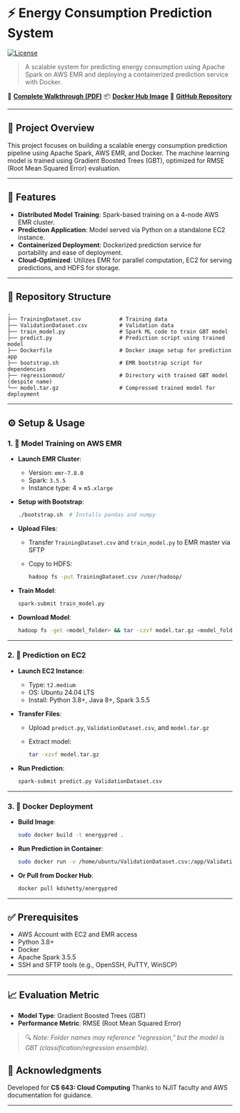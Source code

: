 

# ⚡ Energy Consumption Prediction System

[![License](https://img.shields.io/badge/license-MIT-blue.svg)](https://opensource.org/licenses/MIT)

> A scalable system for predicting energy consumption using Apache Spark on AWS EMR and deploying a containerized prediction service with Docker.

📄 [**Complete Walkthrough (PDF)**](https://github.com/KDShetty11/Energy-Consumption-Prediction-System-in-AWS-Cloud/blob/main/ks2378_Walkthrough_EnergyConsumptionPrediction.pdf)
📦 [**Docker Hub Image**](https://hub.docker.com/repository/docker/kdshetty/energypred)
📁 [**GitHub Repository**](https://github.com/KDShetty11/Energy-Consumption-Prediction-System-in-AWS-Cloud)

---

## 🧠 Project Overview

This project focuses on building a scalable energy consumption prediction pipeline using Apache Spark, AWS EMR, and Docker. The machine learning model is trained using Gradient Boosted Trees (GBT), optimized for RMSE (Root Mean Squared Error) evaluation.

---

## 🚀 Features

* **Distributed Model Training**: Spark-based training on a 4-node AWS EMR cluster.
* **Prediction Application**: Model served via Python on a standalone EC2 instance.
* **Containerized Deployment**: Dockerized prediction service for portability and ease of deployment.
* **Cloud-Optimized**: Utilizes EMR for parallel computation, EC2 for serving predictions, and HDFS for storage.

---

## 📁 Repository Structure

```
.
├── TrainingDataset.csv            # Training data
├── ValidationDataset.csv          # Validation data
├── train_model.py                 # Spark ML code to train GBT model
├── predict.py                     # Prediction script using trained model
├── Dockerfile                     # Docker image setup for prediction app
├── bootstrap.sh                   # EMR bootstrap script for dependencies
├── regressionmod/                 # Directory with trained GBT model (despite name)
└── model.tar.gz                   # Compressed trained model for deployment
```

---

## ⚙️ Setup & Usage

### 1. 🧪 Model Training on AWS EMR

* **Launch EMR Cluster**:

  * Version: `emr-7.8.0`
  * Spark: `3.5.5`
  * Instance type: 4 × `m5.xlarge`

* **Setup with Bootstrap**:

  ```bash
  ./bootstrap.sh  # Installs pandas and numpy
  ```

* **Upload Files**:

  * Transfer `TrainingDataset.csv` and `train_model.py` to EMR master via SFTP
  * Copy to HDFS:

    ```bash
    hadoop fs -put TrainingDataset.csv /user/hadoop/
    ```

* **Train Model**:

  ```bash
  spark-submit train_model.py
  ```

* **Download Model**:

  ```bash
  hadoop fs -get <model_folder> && tar -czvf model.tar.gz <model_folder>
  ```

---

### 2. 🔮 Prediction on EC2

* **Launch EC2 Instance**:

  * Type: `t2.medium`
  * OS: Ubuntu 24.04 LTS
  * Install: Python 3.8+, Java 8+, Spark 3.5.5

* **Transfer Files**:

  * Upload `predict.py`, `ValidationDataset.csv`, and `model.tar.gz`
  * Extract model:

    ```bash
    tar -xzvf model.tar.gz
    ```

* **Run Prediction**:

  ```bash
  spark-submit predict.py ValidationDataset.csv
  ```

---

### 3. 🐳 Docker Deployment

* **Build Image**:

  ```bash
  sudo docker build -t energypred .
  ```

* **Run Prediction in Container**:

  ```bash
  sudo docker run -v /home/ubuntu/ValidationDataset.csv:/app/ValidationDataset.csv energypred /app/ValidationDataset.csv
  ```

* **Or Pull from Docker Hub**:

  ```bash
  docker pull kdshetty/energypred
  ```

---

## ✅ Prerequisites

* AWS Account with EC2 and EMR access
* Python 3.8+
* Docker
* Apache Spark 3.5.5
* SSH and SFTP tools (e.g., OpenSSH, PuTTY, WinSCP)

---

## 📈 Evaluation Metric

* **Model Type**: Gradient Boosted Trees (GBT)
* **Performance Metric**: RMSE (Root Mean Squared Error)

> 🔍 *Note: Folder names may reference "regression," but the model is GBT (classification/regression ensemble).*



## 🙏 Acknowledgments

Developed for **CS 643: Cloud Computing**
Thanks to NJIT faculty and AWS documentation for guidance.

---

